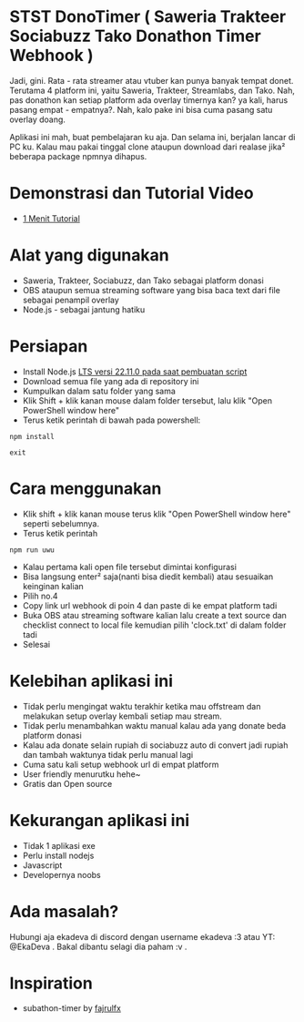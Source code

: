 # STST DonoTimer ( Saweria Trakteer Sociabuzz Tako Donathon Timer Webhook )

Jadi, gini. Rata - rata streamer atau vtuber kan punya banyak tempat donet. Terutama 4 platform ini, yaitu Saweria, Trakteer, Streamlabs, dan Tako. Nah, pas donathon kan setiap platform ada overlay timernya kan? ya kali, harus pasang empat - empatnya?. Nah, kalo pake ini bisa cuma pasang satu overlay doang.

Aplikasi ini mah, buat pembelajaran ku aja. Dan selama ini, berjalan lancar di PC ku. Kalau mau pakai tinggal clone ataupun download dari realase jika² beberapa package npmnya dihapus.

# Demonstrasi dan Tutorial Video
- [1 Menit Tutorial](https://www.youtube.com/watch?v=M4DUo3MwlHw)

# Alat yang digunakan
- Saweria, Trakteer, Sociabuzz, dan Tako sebagai platform donasi
- OBS ataupun semua streaming software yang bisa baca text dari file sebagai penampil overlay
- Node.js - sebagai jantung hatiku

# Persiapan
- Install Node.js [LTS versi 22.11.0 pada saat pembuatan script ](https://nodejs.org/en/download/prebuilt-installer)
- Download semua file yang ada di repository ini
- Kumpulkan dalam satu folder yang sama
- Klik Shift + klik kanan mouse dalam folder tersebut, lalu klik "Open PowerShell window here" 
- Terus ketik perintah di bawah pada powershell:
```
npm install

exit
````

# Cara menggunakan
- Klik shift + klik kanan mouse terus klik "Open PowerShell window here" seperti sebelumnya.
- Terus ketik perintah
```
npm run uwu
```
- Kalau pertama kali open file tersebut dimintai konfigurasi
- Bisa langsung enter² saja(nanti bisa diedit kembali) atau sesuaikan keinginan kalian
- Pilih no.4
- Copy link url webhook di poin 4 dan paste di ke empat platform tadi
- Buka OBS atau streaming software kalian lalu create a text source dan checklist connect to local file kemudian pilih 'clock.txt' di dalam folder tadi
- Selesai

# Kelebihan aplikasi ini
- Tidak perlu mengingat waktu terakhir ketika mau offstream dan melakukan setup overlay kembali setiap mau stream.
- Tidak perlu menambahkan waktu manual kalau ada yang donate beda platform donasi
- Kalau ada donate selain rupiah di sociabuzz auto di convert jadi rupiah dan tambah waktunya tidak perlu manual lagi
- Cuma satu kali setup webhook url di empat platform
- User friendly menurutku hehe~
- Gratis dan Open source

# Kekurangan aplikasi ini
- Tidak 1 aplikasi exe
- Perlu install nodejs
- Javascript
- Developernya noobs

# Ada masalah?
Hubungi aja ekadeva di discord dengan username ekadeva :3 atau YT: @EkaDeva . Bakal dibantu selagi dia paham :v .

# Inspiration
- subathon-timer by [fajrulfx](https://github.com/fajrulfx/subathon-timer/)
